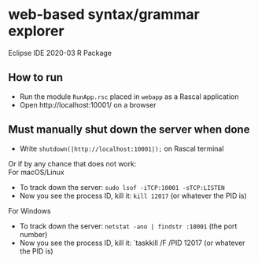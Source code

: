 # web-based syntax/grammar explorer

Eclipse IDE 2020-03 R Package

## How to run
- Run the module `RunApp.rsc` placed in `webapp` as a Rascal application
- Open http://localhost:10001/ on a browser

## Must manually shut down the server when done
- Write `shutdown(|http://localhost:10001|);` on Rascal terminal  
  
Or if by any chance that does not work:  
For macOS/Linux
- To track down the server: `sudo lsof -iTCP:10001 -sTCP:LISTEN`
- Now you see the process ID, kill it: `kill 12017` (or whatever the PID is)  

For Windows
- To track down the server: `netstat -ano | findstr :10001` (the port number)
- Now you see the process ID, kill it: `taskkill /F /PID 12017 (or whatever the PID is)
